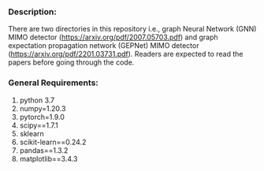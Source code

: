 ### Description:

There are two directories in this repository i.e., graph Neural Network (GNN) MIMO detector (https://arxiv.org/pdf/2007.05703.pdf) and graph expectation propagation network (GEPNet) MIMO detector (https://arxiv.org/pdf/2201.03731.pdf). Readers are expected to read the papers before going through the code.

### General Requirements:

1. python 3.7
2. numpy=1.20.3
3. pytorch=1.9.0
4. scipy==1.7.1
5. sklearn
6. scikit-learn==0.24.2
7. pandas==1.3.2
8. matplotlib==3.4.3



